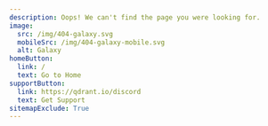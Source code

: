 ```yaml
---
description: Oops! We can't find the page you were looking for.
image:
  src: /img/404-galaxy.svg
  mobileSrc: /img/404-galaxy-mobile.svg
  alt: Galaxy
homeButton:
  link: /
  text: Go to Home
supportButton:
  link: https://qdrant.io/discord
  text: Get Support
sitemapExclude: True
---
```

